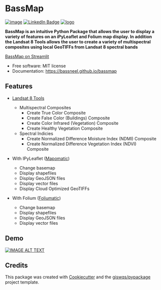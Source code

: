 # BassMap

[![image](https://img.shields.io/pypi/v/bassmap.svg)](https://pypi.python.org/pypi/bassmap)
[![LinkedIn Badge](https://img.shields.io/badge/My-LinkedIn-blue)](https://www.linkedin.com/in/bassneel)
[![logo](https://imgur.com/MjQBsCA)](https://github.com/bassneel/basspublicfiles/blob/main/bassmap_logo.png)

**BassMap is an intuitive Python Package that allows the user to display a variety of features on an iPyLeaflet and Folium map display. In addition the Landsat 8 Tools allows the user to create a variety of multispectral composites using local GeoTIFFs from Landsat 8 spectral bands**

[BassMap on Streamlit](https://bassmap.streamlit.app/)


-   Free software: MIT license
-   Documentation: https://bassneel.github.io/bassmap
    

## Features

-   [Landsat 8 Tools](https://bassneel.github.io/bassmap/examples/Landsat_8_Tools/)
    -   Multispectral Composites
        -   Create True Color Composite
        -   Create False Color (Buildings) Composite
        -   Create Color Infrared (Vegetation) Composite
        -   Create Healthy Vegetation Composite
    -   Spectral Indicies
        -   Create Normalized Difference Moisture Index (NDMI) Composite
        -   Create Normalized Difference Vegetation Index (NDVI) Composite

-   With IPyLeaflet ([Mapomatic](https://bassneel.github.io/bassmap/examples/Mapomatic/))
    -   Change basemap
    -   Display shapefiles
    -   Display GeoJSON files
    -   Display vector files
    -   Display Cloud Optimized GeoTIFFs
-   With Folium ([Foliumatic](https://bassneel.github.io/bassmap/examples/Foliumatic/))
    -   Change basemap
    -   Display shapefiles
    -   Display GeoJSON files
    -   Display vector files

## Demo

[![IMAGE ALT TEXT](http://img.youtube.com/vi/5dLXxnTaNv4/0.jpg)](https://www.youtube.com/watch?v=5dLXxnTaNv4 "BassMap - Satellite Image Processing with Python")

## Credits

This package was created with [Cookiecutter](https://github.com/cookiecutter/cookiecutter) and the [giswqs/pypackage](https://github.com/giswqs/pypackage) project template.
